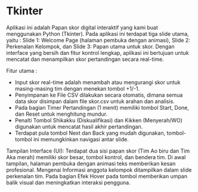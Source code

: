 # Tkinter
Aplikasi ini adalah Papan skor digital interaktif yang kami buat menggunakan Python (Tkinter). Pada aplikasi ini terdapat tiga slide utama, yaitu :
Slide 1: Welcome Page (halaman pembuka dengan animasi),
Slide 2: Perkenalan Kelompok, dan
Slide 3: Papan utama untuk skor.
Dengan interface yang bersih dan fitur kontrol lengkap, aplikasi ini bertujuan untuk mencatat dan menampilkan skor pertandingan secara real-time.

Fitur utama :
- Input skor real-time adalah menambah atau mengurangi skor untuk masing-masing tim dengan menekan tombol +1/-1.
- Penyimpanan ke File CSV dilakukan secara otomatis, dimana semua data skor disimpan dalam file skor.csv untuk arahan dan analisis.
- Pada bagian Timer Pertandingan (1 menit) memiliki tombol Start, Done, dan Reset untuk menghitung mundur.
- Penalti Tombol Shikakku (Diskualifikasi) dan Kikken (Menyerah/WO) digunakan untuk mencatat hasil akhir pertandingan.
- Terdapat pula tombol Next dan Back yang mudah digunakan, tombol-tombol ini  memungkinkan navigasi antar slide.

Tampilan Interface (UI): 
Terdapat dua sisi papan skor (Tim Ao biru dan Tim Aka merah) memiliki skor besar, tombol kontrol, dan bendera tim. Di awal tampilan, halaman pembuka dengan animasi teks memberikan kesan profesional. Mengenai Informasi anggota kelompok ditampilkan dalam slide perkenalan tim. Pada bagian Efek Hover pada tombol memberikan umpan balik visual dan meningkatkan interaksi pengguna.
